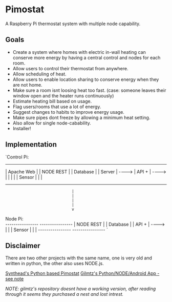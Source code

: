 # Pimostat
A Raspberry Pi thermostat system with multiple node capability.

## Goals
- Create a system where homes with electric in-wall heating can conserve more energy by having a central control and nodes for each room.
- Allow users to control their thermostat from anywhere.
- Allow scheduling of heat.
- Allow users to enable location sharing to conserve energy when they are not home.
- Make sure a room isnt loosing heat too fast. (case: someone leaves their window open and the heater runs continuously)
- Estimate heating bill based on usage.
- Flag users/rooms that use a lot of energy.
- Suggest changes to habits to improve energy usage.
- Make sure pipes dont freeze by allowing a minimum heat setting.
- Also allow for single node-cabability.
- Installer!

## Implementation

`Control Pi:

 ----------------         ----------------         ---------------- 
| Apache Web     |       | NODE REST      |       | Database       |
| Server         | ----> | API +          | ----> |                |
|                |       | Sensor         |       |                |
 ----------------         ----------------         ---------------- 
                                                                    
                                 |                                  
                                 |                                  
                                 |                                  
                                 |                                  
                                 v                                  
Node Pi:                                                            
                          ----------------         ---------------- 
                         | NODE REST      |       | Database       |
                         | API +          | ----> |                |
                         | Sensor         |       |                |
                          ----------------         ---------------- `

## Disclaimer

There are two other projects with the same name, one is very old and written in python, the other also uses NODE.js.

[Synthead's Python based Pimostat](https://github.com/synthead/pimostat)
[Gilmtz's Python/NODE/Android App - see note](https://github.com/gilmtz/Pimostat)

*NOTE: gilmtz's repository doesnt have a working version, after reading through it seems they purchased a nest and lost intrest.*